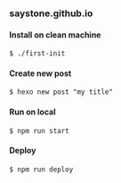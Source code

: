 ### saystone.github.io

#### Install on clean machine
```shell Install on clean machine
$ ./first-init
```

#### Create new post
```shell Create new post
$ hexo new post "my title"
```

#### Run on local
```shell Run on local
$ npm run start
```

#### Deploy
```shell Deploy
$ npm run deploy
```